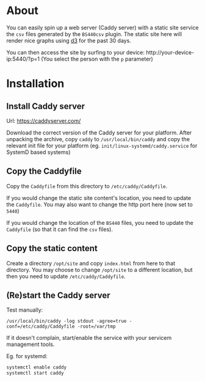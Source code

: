 # About

You can easily spin up a web server (Caddy server) with a static site service the `csv` files generated by the `BS440csv` plugin. The static site here will render nice graphs using [d3](d3js.org) for the past 30 days.

You can then access the site by surfing to your device: http://your-device-ip:5440/?p=1
(You select the person with the `p` parameter)

# Installation

## Install Caddy server

Url: <https://caddyserver.com/>

Download the correct version of the Caddy server for your platform. After unpacking the archive, copy `caddy` to `/usr/local/bin/caddy` and copy the relevant init file for your platform (eg. `init/linux-systemd/caddy.service` for SystemD based systems)

## Copy the Caddyfile

Copy the `Caddyfile` from this directory to `/etc/caddy/Caddyfile`.

If you would change the static site content's location, you need to update the `Caddyfile`. You may also want to change the http port here (now set to `5440`)

If you would change the location of the `BS440` files, you need to update the `Caddyfile` (so that it can find the `csv` files).

## Copy the static content

Create a directory `/opt/site` and copy `index.html` from here to that directory. You may choose to change `/opt/site` to a different location, but then you need to update `/etc/caddy/Caddyfile`.

## (Re)start the Caddy server

Test manually:

```
/usr/local/bin/caddy -log stdout -agree=true -conf=/etc/caddy/Caddyfile -root=/var/tmp
```

If it doesn't complain, start/enable the service with your servicem management tools.

Eg. for systemd:

```bash
systemctl enable caddy
systemctl start caddy
```
